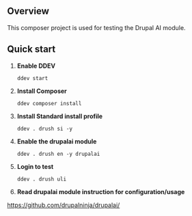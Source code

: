 ## Overview
This composer project is used for testing the Drupal AI module.

## Quick start

1. **Enable DDEV**

   ```shell
   ddev start
   ```

2. **Install Composer**

   ```shell
   ddev composer install
   ```

3. **Install Standard install profile**

   ```shell
   ddev . drush si -y
   ```

2. **Enable the drupalai module**

   ```shell
   ddev . drush en -y drupalai
   ```

4. **Login to test**

   ```shell
   ddev . drush uli
   ```

5. **Read drupalai module instruction for configuration/usage**

https://github.com/drupalninja/drupalai/
